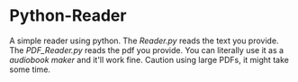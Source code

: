 # Python-Reader
A simple reader using python. The *Reader.py* reads the text you provide. The *PDF_Reader.py* reads the pdf you provide. You can literally use it as a _*audiobook maker*_ and it'll work fine. Caution using large PDFs, it might take some time.
